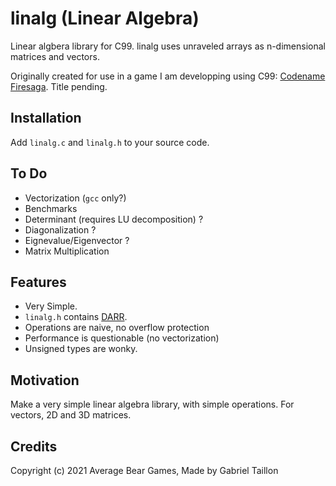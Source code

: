 # linalg (Linear Algebra) 

Linear algbera library for C99. linalg uses unraveled arrays as n-dimensional matrices and vectors.
 
Originally created for use in a game I am developping using C99: [Codename Firesaga](https://gitlab.com/Gabinou/firesagamaker). Title pending. 

## Installation
Add ```linalg.c``` and ```linalg.h``` to your source code.

## To Do
- Vectorization (```gcc``` only?)
- Benchmarks
- Determinant (requires LU decomposition) ?
- Diagonalization ?
- Eignevalue/Eigenvector ?
- Matrix Multiplication

## Features
- Very Simple.
- ```linalg.h``` contains [DARR](https://gitlab.com/Gabinou/darr).
- Operations are naive, no overflow protection
- Performance is questionable (no vectorization)
- Unsigned types are wonky.

## Motivation
Make a very simple linear algebra library, with simple operations. For vectors, 2D and 3D matrices. 

## Credits
Copyright (c) 2021 Average Bear Games, Made by Gabriel Taillon
